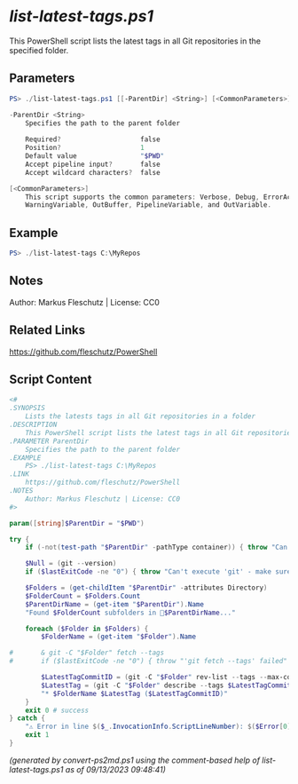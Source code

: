 *list-latest-tags.ps1*
================

This PowerShell script lists the latest tags in all Git repositories in the specified folder.

Parameters
----------
```powershell
PS> ./list-latest-tags.ps1 [[-ParentDir] <String>] [<CommonParameters>]

-ParentDir <String>
    Specifies the path to the parent folder
    
    Required?                    false
    Position?                    1
    Default value                "$PWD"
    Accept pipeline input?       false
    Accept wildcard characters?  false

[<CommonParameters>]
    This script supports the common parameters: Verbose, Debug, ErrorAction, ErrorVariable, WarningAction, 
    WarningVariable, OutBuffer, PipelineVariable, and OutVariable.
```

Example
-------
```powershell
PS> ./list-latest-tags C:\MyRepos

```

Notes
-----
Author: Markus Fleschutz | License: CC0

Related Links
-------------
https://github.com/fleschutz/PowerShell

Script Content
--------------
```powershell
<#
.SYNOPSIS
	Lists the latests tags in all Git repositories in a folder
.DESCRIPTION
	This PowerShell script lists the latest tags in all Git repositories in the specified folder.
.PARAMETER ParentDir
	Specifies the path to the parent folder
.EXAMPLE
	PS> ./list-latest-tags C:\MyRepos
.LINK
	https://github.com/fleschutz/PowerShell
.NOTES
	Author: Markus Fleschutz | License: CC0
#>

param([string]$ParentDir = "$PWD")

try {
	if (-not(test-path "$ParentDir" -pathType container)) { throw "Can't access directory: $ParentDir" }

	$Null = (git --version)
	if ($lastExitCode -ne "0") { throw "Can't execute 'git' - make sure Git is installed and available" }

	$Folders = (get-childItem "$ParentDir" -attributes Directory)
	$FolderCount = $Folders.Count
	$ParentDirName = (get-item "$ParentDir").Name
	"Found $FolderCount subfolders in 📂$ParentDirName..."

	foreach ($Folder in $Folders) {
		$FolderName = (get-item "$Folder").Name

#		& git -C "$Folder" fetch --tags
#		if ($lastExitCode -ne "0") { throw "'git fetch --tags' failed" }

		$LatestTagCommitID = (git -C "$Folder" rev-list --tags --max-count=1)
		$LatestTag = (git -C "$Folder" describe --tags $LatestTagCommitID)
		"* $FolderName $LatestTag ($LatestTagCommitID)"
	}
	exit 0 # success
} catch {
	"⚠️ Error in line $($_.InvocationInfo.ScriptLineNumber): $($Error[0])"
	exit 1
}
```

*(generated by convert-ps2md.ps1 using the comment-based help of list-latest-tags.ps1 as of 09/13/2023 09:48:41)*
